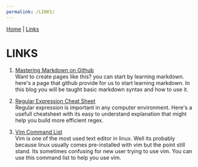 ```yaml
---
permalink: /LINKS/
---
```


[Home](/os212) | [Links](/os212/LINKS/)

# LINKS

1. [Mastering Markdown on Github](https://guides.github.com/features/mastering-markdown/)<br>
Want to create pages like this? you can start by learning markdown. here's a page that github provide for us to start learning markdown. In this blog you will be taught basic markdown syntax and how to use it.

2. [Regular Expression Cheat Sheet](https://developer.mozilla.org/en-US/docs/Web/JavaScript/Guide/Regular_Expressions/Cheatsheet)<br>
Regular expression is important in any computer environment. Here's a usefull cheatsheet with its easy to understand explanation that might help you build more efficient regex.

3. [Vim Command List](https://vim.rtorr.com/)<br>
Vim is one of the most used text editor in linux. Well its probably because linux usually comes pre-installed with vim but the point still stand. Its sometimes confusing for new user trying to use vim. You can use this command list to help you use vim.
